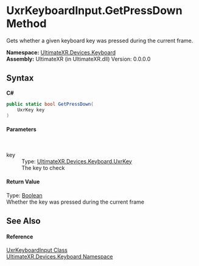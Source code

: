 # UxrKeyboardInput.GetPressDown Method 
 

Gets whether a given keyboard key was pressed during the current frame.

**Namespace:**&nbsp;<a href="N_UltimateXR_Devices_Keyboard">UltimateXR.Devices.Keyboard</a><br />**Assembly:**&nbsp;UltimateXR (in UltimateXR.dll) Version: 0.0.0.0

## Syntax

**C#**<br />
``` C#
public static bool GetPressDown(
	UxrKey key
)
```


#### Parameters
&nbsp;<dl><dt>key</dt><dd>Type: <a href="T_UltimateXR_Devices_Keyboard_UxrKey">UltimateXR.Devices.Keyboard.UxrKey</a><br />The key to check</dd></dl>

#### Return Value
Type: <a href="https://docs.microsoft.com/dotnet/api/system.boolean" target="_blank" rel="noopener noreferrer">Boolean</a><br />Whether the key was pressed during the current frame

## See Also


#### Reference
<a href="T_UltimateXR_Devices_Keyboard_UxrKeyboardInput">UxrKeyboardInput Class</a><br /><a href="N_UltimateXR_Devices_Keyboard">UltimateXR.Devices.Keyboard Namespace</a><br />